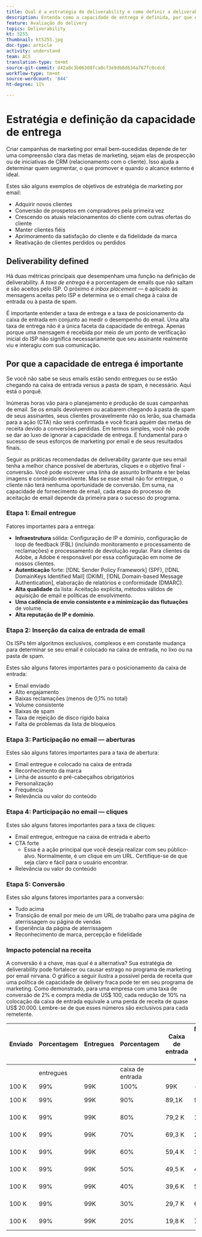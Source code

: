 ```yaml
---
title: Qual é a estratégia de deliverability e como definir a deliverability
description: Entenda como a capacidade de entrega é definida, por que ela é importante e as métricas principais de capacidade de entrega.
feature: Avaliação do delivery
topics: Deliverability
kt: 5255
thumbnail: kt5255.jpg
doc-type: article
activity: understand
team: ACS
translation-type: tm+mt
source-git-commit: d42a8c3b06308fca0cf3e9db8d634a767fc0cdc6
workflow-type: tm+mt
source-wordcount: '844'
ht-degree: 11%

---
```



# Estratégia e definição da capacidade de entrega

Criar campanhas de marketing por email bem-sucedidas depende de ter uma compreensão clara das metas de marketing, sejam elas de prospecção ou de iniciativas de CRM (relacionamento com o cliente). Isso ajuda a determinar quem segmentar, o que promover e quando o alcance externo é ideal.

Estes são alguns exemplos de objetivos de estratégia de marketing por email:

* Adquirir novos clientes
* Conversão de prospetos em compradores pela primeira vez
* Crescendo os atuais relacionamentos do cliente com outras ofertas do cliente
* Manter clientes fiéis
* Aprimoramento da satisfação do cliente e da fidelidade da marca
* Reativação de clientes perdidos ou perdidos

## Deliverability defined

Há duas métricas principais que desempenham uma função na definição de deliverability. A *taxa de entrega* é a porcentagem de emails que não saltam e são aceitos pelo ISP. O próximo é *inbox placement* — é aplicado às mensagens aceitas pelo ISP e determina se o email chega à caixa de entrada ou à pasta de spam.

É importante entender a taxa de entrega e a taxa de posicionamento da caixa de entrada em conjunto ao medir o desempenho do email. Uma alta taxa de entrega não é a única faceta da capacidade de entrega. Apenas porque uma mensagem é recebida por meio de um ponto de verificação inicial do ISP não significa necessariamente que seu assinante realmente viu e interagiu com sua comunicação.

## Por que a capacidade de entrega é importante

Se você não sabe se seus emails estão sendo entregues ou se estão chegando na caixa de entrada versus a pasta de spam, é necessário. Aqui está o porquê.

Inúmeras horas vão para o planejamento e produção de suas campanhas de email. Se os emails devolverem ou acabarem chegando à pasta de spam de seus assinantes, seus clientes provavelmente não os lerão, sua chamada para a ação (CTA) não será confirmada e você ficará aquém das metas de receita devido a conversões perdidas. Em termos simples, você não pode se dar ao luxo de ignorar a capacidade de entrega. É fundamental para o sucesso de seus esforços de marketing por email e de seus resultados finais.

Seguir as práticas recomendadas de deliverability garante que seu email tenha a melhor chance possível de aberturas, cliques e o objetivo final - conversão. Você pode escrever uma linha de assunto brilhante e ter belas imagens e conteúdo envolvente. Mas se esse email não for entregue, o cliente não terá nenhuma oportunidade de conversão. Em suma, na capacidade de fornecimento de email, cada etapa do processo de aceitação de email depende da primeira para o sucesso do programa.

### Etapa 1: Email entregue

Fatores importantes para a entrega:

* **Infraestrutura** sólida: Configuração de IP e domínio, configuração de loop de feedback (FBL) (incluindo monitoramento e processamento de reclamações) e processamento de devolução regular. Para clientes da Adobe, a Adobe é responsável por essa configuração em nome de nossos clientes.
* **Autenticação** forte:  [!DNL Sender Policy Framework] (SPF),  [!DNL DomainKeys Identified Mail] (DKIM),  [!DNL Domain-based Message Authentication], elaboração de relatórios e conformidade (DMARC).
* **Alta qualidade** da lista: Aceitação explícita, métodos válidos de aquisição de email e políticas de envolvimento.
* **Uma cadência de envio consistente e a minimização das flutuações** de volume.
* **Alta reputação de IP e domínio**.

### Etapa 2: Inserção da caixa de entrada de email

Os ISPs têm algoritmos exclusivos, complexos e em constante mudança para determinar se seu email é colocado na caixa de entrada, no lixo ou na pasta de spam.

Estes são alguns fatores importantes para o posicionamento da caixa de entrada:

* Email enviado
* Alto engajamento
* Baixas reclamações (menos de 0,1% no total)
* Volume consistente
* Baixas de spam
* Taxa de rejeição de disco rígido baixa
* Falta de problemas da lista de bloqueios

### Etapa 3: Participação no email — aberturas

Estes são alguns fatores importantes para a taxa de abertura:

* Email entregue e colocado na caixa de entrada
* Reconhecimento da marca
* Linha de assunto e pré-cabeçalhos obrigatórios
* Personalização
* Frequência
* Relevância ou valor do conteúdo

### Etapa 4: Participação no email — cliques

Estes são alguns fatores importantes para a taxa de cliques:

* Email entregue, entregue na caixa de entrada e aberto
* CTA forte
   * Essa é a ação principal que você deseja realizar com seu público-alvo. Normalmente, é um clique em um URL. Certifique-se de que seja claro e fácil para o usuário encontrar.
* Relevância ou valor do conteúdo

### Etapa 5: Conversão

Estes são alguns fatores importantes para a conversão:

* Tudo acima
* Transição de email por meio de um URL de trabalho para uma página de aterrissagem ou página de vendas
* Experiência da página de aterrissagem
* Reconhecimento de marca, percepção e fidelidade

### Impacto potencial na receita

A conversão é a chave, mas qual é a alternativa? Sua estratégia de deliverability pode fortalecer ou causar estrago no programa de marketing por email nirvana. O gráfico a seguir ilustra a possível perda de receita que uma política de capacidade de delivery fraca pode ter em seu programa de marketing. Como demonstrado, para uma empresa com uma taxa de conversão de 2% e compra média de US$ 100, cada redução de 10% na colocação da caixa de entrada equivale a uma perda de receita de quase US$ 20.000. Lembre-se de que esses números são exclusivos para cada remetente.

| Enviado | Porcentagem | Entregues | Porcentagem | Caixa de entrada | Número na caixa de entrada | Índice de conversão | Número de perdidos | Average | Perdido |
|------|-----------|-----------|----------|-------|---------------------|-----------------|-----------------|----------|-----------|
|  | entregues |  | caixa de entrada |  |  |  | Conversões | purchase | receita |
| 100 K | 99% | 99K | 100% | 99K | - | 2% | 0 | US$ 100 | $ - |
| 100 K | 99% | 99K | 90% | 89,1K | 9.900 | 2% | 198 | US$ 100 | US$ 19.800 |
| 100 K | 99% | 99K | 80% | 79,2 K | 19 800 | 2% | 396 | US$ 100 | US$ 39.600 |
| 100 K | 99% | 99K | 70% | 69,3 K | 29 700 | 2% | 594 | US$ 100 | US$ 59.400 |
| 100 K | 99% | 99K | 60% | 59,4 K | 39 600 | 2% | 792 | US$ 100 | 79.200 $ |
| 100 K | 99% | 99K | 50% | 49,5 K | 49 500 | 2% | 990 | US$ 100 | 99.000 $ |
| 100 K | 99% | 99K | 40% | 39,6 K | 59 400 | 2% | 1188 | US$ 100 | US$ 118.800 |
| 100 K | 99% | 99K | 30% | 29,7 K | 69 300 | 2% | 1386 | US$ 100 | US$ 138.600 |
| 100 K | 99% | 99K | 20% | 19,8 K | 79 200 | 2% | 1584 | US$ 100 | US$ 158.400 |
